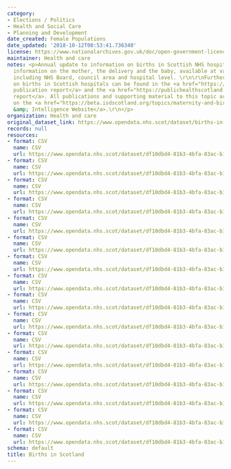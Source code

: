 ```yaml
---
category:
- Elections / Politics
- Health and Social Care
- Planning and Development
date_created: Female Populations
date_updated: '2018-10-12T08:53:41.736340'
license: https://www.nationalarchives.gov.uk/doc/open-government-licence/version/3/
maintainer: Health and care
notes: <p>Annual update to information on births in Scottish NHS hospitals. This includes
  information on the mother, the delivery and the baby, available at various geographies
  including NHS Board, council area and hospital level. \r\n\r\nFurther information
  on births in Scottish hospitals can be found in the <a href="https://publichealthscotland.scot/publications/births-in-scottish-hospitals/">full
  publication report</a> and the <a href="https://publichealthscotland.scot/media/6650/2020-11-24-births-technical.pdf">technical
  report</a>. All publications and supporting material to this topic area can be found
  on the <a href="https://beta.isdscotland.org/topics/maternity-and-births/">PHS Data
  &amp; Intelligence Website</a>.\r\n</p>
organization: Health and care
original_dataset_link: https://www.opendata.nhs.scot/dataset/births-in-scottish-hospitals
records: null
resources:
- format: CSV
  name: CSV
  url: https://www.opendata.nhs.scot/dataset/df10dbd4-81b3-4bfa-83ac-b14a5ec62296/resource/01ea2bee-6606-4b52-9c17-2a2bd941aa64/download/10.1_populations.csv
- format: CSV
  name: CSV
  url: https://www.opendata.nhs.scot/dataset/df10dbd4-81b3-4bfa-83ac-b14a5ec62296/resource/5fb6b068-8426-45fb-a9d9-6dd4d7a627ea/download/10.2_nrsvsmr02.csv
- format: CSV
  name: CSV
  url: https://www.opendata.nhs.scot/dataset/df10dbd4-81b3-4bfa-83ac-b14a5ec62296/resource/d534ae02-7890-4fbc-8cc7-f223d53fb11b/download/10.3_birthsbyhospital.csv
- format: CSV
  name: CSV
  url: https://www.opendata.nhs.scot/dataset/df10dbd4-81b3-4bfa-83ac-b14a5ec62296/resource/d6968cfb-1bae-4b45-8a34-7f7b9f7cca81/download/11.1_parity.csv
- format: CSV
  name: CSV
  url: https://www.opendata.nhs.scot/dataset/df10dbd4-81b3-4bfa-83ac-b14a5ec62296/resource/edc632af-4a14-4917-81c8-ce6bb5fcbdc5/download/11.2_antenatal.csv
- format: CSV
  name: CSV
  url: https://www.opendata.nhs.scot/dataset/df10dbd4-81b3-4bfa-83ac-b14a5ec62296/resource/690818a4-fee9-48c0-86a2-2d2b8d5eb314/download/11.3_bmi.csv
- format: CSV
  name: CSV
  url: https://www.opendata.nhs.scot/dataset/df10dbd4-81b3-4bfa-83ac-b14a5ec62296/resource/e87a7673-0397-43ca-91a5-166184319728/download/11.4_smoking.csv
- format: CSV
  name: CSV
  url: https://www.opendata.nhs.scot/dataset/df10dbd4-81b3-4bfa-83ac-b14a5ec62296/resource/76a1dcd8-2cae-41f0-8a45-5687545852c9/download/11.5_ca_alcohol.csv
- format: CSV
  name: CSV
  url: https://www.opendata.nhs.scot/dataset/df10dbd4-81b3-4bfa-83ac-b14a5ec62296/resource/263c8c02-ee31-4409-b3bc-2974728316bb/download/11.5_hb_alcohol.csv
- format: CSV
  name: CSV
  url: https://www.opendata.nhs.scot/dataset/df10dbd4-81b3-4bfa-83ac-b14a5ec62296/resource/3e96277a-9029-4390-ab90-ec600f9926a5/download/11.6_ca_drugmisuse.csv
- format: CSV
  name: CSV
  url: https://www.opendata.nhs.scot/dataset/df10dbd4-81b3-4bfa-83ac-b14a5ec62296/resource/8c8377e1-b1c7-48e7-b313-79eb5ac3c110/download/11.6_hb_drugmisuse.csv
- format: CSV
  name: CSV
  url: https://www.opendata.nhs.scot/dataset/df10dbd4-81b3-4bfa-83ac-b14a5ec62296/resource/8654b6d8-9765-4ced-8e9b-4611aa4596eb/download/12.1_delivery.csv
- format: CSV
  name: CSV
  url: https://www.opendata.nhs.scot/dataset/df10dbd4-81b3-4bfa-83ac-b14a5ec62296/resource/a5d4de3f-e340-455f-b4e4-e26321d09207/download/12.2_birthweight.csv
- format: CSV
  name: CSV
  url: https://www.opendata.nhs.scot/dataset/df10dbd4-81b3-4bfa-83ac-b14a5ec62296/resource/7a023064-9629-4952-a923-5daeb1773efe/download/12.3_neonatalcare.csv
- format: CSV
  name: CSV
  url: https://www.opendata.nhs.scot/dataset/df10dbd4-81b3-4bfa-83ac-b14a5ec62296/resource/66b537ce-cdd4-4313-8e25-4e819e25d0a5/download/12.4_ca_birthsaffectedbydrugs.csv
- format: CSV
  name: CSV
  url: https://www.opendata.nhs.scot/dataset/df10dbd4-81b3-4bfa-83ac-b14a5ec62296/resource/39c4ef03-592e-4bfc-abcf-5b9f5e6b4e8e/download/12.4_hb_birthsaffectedbydrugs.csv
schema: default
title: Births in Scotland
---
```

